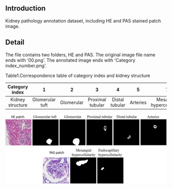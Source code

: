 ## Introduction

Kidney pathology annotation dataset, including HE and PAS stained patch image. 

## Detail

The file contains two folders, HE and PAS. The original image file name ends with ‘00.png’. The annotated image ends with 'Category index_number.png'.

Table1.Correspondence table of category index and kidney structure

|  Category index  |        1        |     2      |        3         |       4        |    5     |             7              |               8                |
| :--------------: | :-------------: | :--------: | :--------------: | :------------: | :------: | :------------------------: | :----------------------------: |
| Kidney structure | Glomerular tuft | Glomerular | Proximal tubular | Distal tubular | Arteries | Mesangial hypercellularity | Endocapillary hypercellularity |

![](Kidney_annotation.png)
